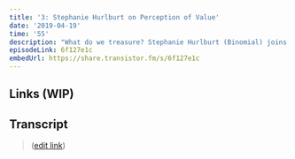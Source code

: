 ```yaml
---
title: '3: Stephanie Hurlburt on Perception of Value'
date: '2019-04-19'
time: '55'
description: "What do we treasure? Stephanie Hurlburt (Binomial) joins again to chat about inherent vs. perceived value, success breeding success, psychology around hiding information, code versus money, a holistic/explicit view of business, everything as marketing, confidence, money as idolatry, the nature of giving, our biases around people/status, people want to see you succeed, communicating how people can help you. (recorded in February)"
episodeLink: 6f127e1c
embedUrl: https://share.transistor.fm/s/6f127e1c
---
```


## Links (WIP)

## Transcript

> ([edit link](https://github.com/hzoo/maintainersanonymous.com/edit/master/src/pages/value.md))